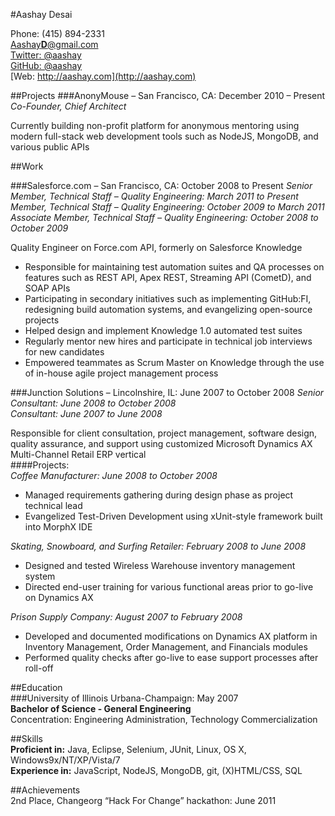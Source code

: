 #Aashay Desai

<span class="contact phone">Phone: (415) 894-2331</span>  
<span class="contact email"><a href="mailto:aashayd@gmail.com">Aashay<strong>D</strong>@gmail.com</a></span>  
<span class="contact twitter">[Twitter: @aashay](http://twitter.com/aashay)</span>  
<span class="contact github">[GitHub: @aashay](http://github.com/aashay)</span>  
<span class="contact web">[Web: http://aashay.com](http://aashay.com)</span>  

##Projects
###AnonyMouse – San Francisco, CA: December 2010 – Present
*Co-Founder, Chief Architect*

Currently building non-profit platform for anonymous mentoring using modern full-stack web development tools such as NodeJS, MongoDB, and various public APIs  

##Work

###Salesforce.com – San Francisco, CA: October 2008 to Present
*Senior Member, Technical Staff – Quality Engineering: March 2011 to Present*  
*Member, Technical Staff – Quality Engineering: October 2009 to March 2011*  
*Associate Member, Technical Staff – Quality Engineering: October 2008 to October 2009*  

Quality Engineer on Force.com API, formerly on Salesforce Knowledge  

* Responsible for maintaining test automation suites and QA processes on features such as REST API, Apex REST, Streaming API (CometD), and SOAP APIs  
* Participating in secondary initiatives such as implementing GitHub:FI, redesigning build automation systems, and evangelizing open-source projects  
* Helped design and implement Knowledge 1.0 automated test suites  
* Regularly mentor new hires and participate in technical job interviews for new candidates  
* Empowered teammates as Scrum Master on Knowledge through the use of in-house agile project management process  

###Junction Solutions – Lincolnshire, IL: June 2007 to October 2008
*Senior Consultant: June 2008 to October 2008*  
*Consultant: June 2007 to June 2008*  

Responsible for client consultation, project management, software design, quality assurance, and support using customized Microsoft Dynamics AX Multi-Channel Retail ERP vertical  
####Projects:  
*Coffee Manufacturer: June 2008 to October 2008*   

* Managed requirements gathering during design phase as project technical lead   
* Evangelized Test-Driven Development using xUnit-style framework built into MorphX IDE
  
*Skating, Snowboard, and Surfing Retailer: February 2008 to June 2008*  

* Designed and tested Wireless Warehouse inventory management system  
* Directed end-user training for various functional areas prior to go-live on Dynamics AX  

*Prison Supply Company: August 2007 to February 2008*  

* Developed and documented modifications on Dynamics AX platform in Inventory Management, Order Management, and Financials modules   
* Performed quality checks after go-live to ease support processes after roll-off  

##Education  
###University of Illinois Urbana-Champaign:	May 2007  
**Bachelor of Science - General Engineering**  
Concentration: Engineering Administration, Technology Commercialization  

##Skills  
**Proficient in:** Java, Eclipse, Selenium, JUnit, Linux, OS X, Windows9x/NT/XP/Vista/7  
**Experience in:** JavaScript, NodeJS, MongoDB, git, (X)HTML/CSS, SQL  

##Achievements  
2nd Place, Changeorg “Hack For Change” hackathon:   June 2011  

